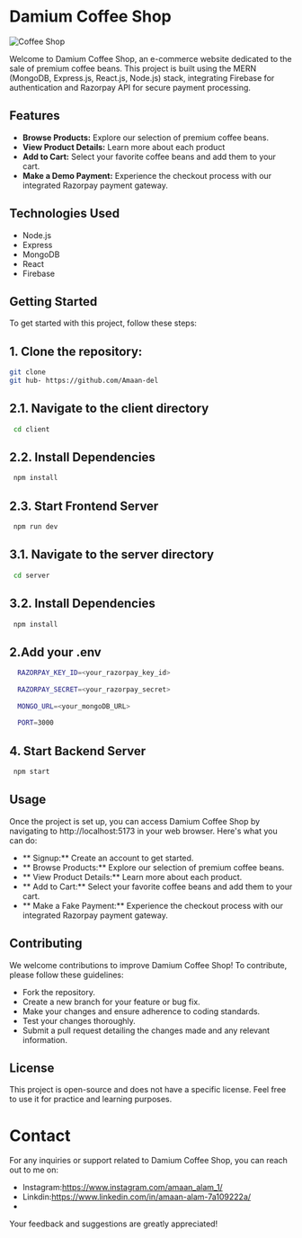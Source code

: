 # Damium Coffee Shop

![Coffee Shop](/client/src/assets/CheckoutBg.png)

Welcome to Damium Coffee Shop, an e-commerce website dedicated to the sale of premium coffee beans. This project is built using the MERN (MongoDB, Express.js, React.js, Node.js) stack, integrating Firebase for authentication and Razorpay API for secure payment processing.


## Features

- **Browse Products:** Explore our selection of premium coffee beans.
- **View Product Details:** Learn more about each product
- **Add to Cart:** Select your favorite coffee beans and add them to your cart.
- **Make a Demo Payment:** Experience the checkout process with our integrated Razorpay payment gateway.

## Technologies Used

- Node.js
- Express
- MongoDB
- React
- Firebase

## Getting Started

To get started with this project, follow these steps:

## 1. Clone the repository:

   ```bash
   git clone 
   git hub- https://github.com/Amaan-del
   ```
## 2.1. Navigate to the client directory

  ```bash
   cd client
   ```
## 2.2. Install Dependencies

  ```bash
   npm install
   ```
## 2.3. Start Frontend Server

  ```bash
   npm run dev
   ```

## 3.1. Navigate to the server directory

  ```bash
   cd server
   ```
## 3.2. Install Dependencies

  ```bash
   npm install
   ```
## 2.Add your .env

```bash
  RAZORPAY_KEY_ID=<your_razorpay_key_id>
  
  RAZORPAY_SECRET=<your_razorpay_secret>
  
  MONGO_URL=<your_mongoDB_URL>
  
  PORT=3000
  ```

## 4. Start Backend Server

  ```bash
   npm start
   ```

## Usage
Once the project is set up, you can access Damium Coffee Shop by navigating to http://localhost:5173 in your web browser. Here's what you can do:

- ** Signup:** Create an account to get started.
- ** Browse Products:** Explore our selection of premium coffee beans.
- ** View Product Details:** Learn more about each product.
- ** Add to Cart:** Select your favorite coffee beans and add them to your cart.
- ** Make a Fake Payment:** Experience the checkout process with our integrated Razorpay payment gateway.
 
## Contributing
We welcome contributions to improve Damium Coffee Shop! To contribute, please follow these guidelines:

- Fork the repository.
- Create a new branch for your feature or bug fix.
- Make your changes and ensure adherence to coding standards.
- Test your changes thoroughly.
- Submit a pull request detailing the changes made and any relevant information.
 
## License
This project is open-source and does not have a specific license. Feel free to use it for practice and learning purposes.

# Contact
For any inquiries or support related to Damium Coffee Shop, you can reach out to me on:

- Instagram:https://www.instagram.com/amaan_alam_1/
- Linkdin:https://www.linkedin.com/in/amaan-alam-7a109222a/
- 
Your feedback and suggestions are greatly appreciated!
